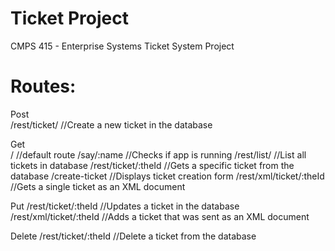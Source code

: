 # Ticket Project
CMPS 415 - Enterprise Systems Ticket System Project

# Routes:
Post <br/>
/rest/ticket/	//Create a new ticket in the database

Get <br/>
/ 		//default route
/say/:name 	//Checks if app is running
/rest/list/ 		//List all tickets in database
/rest/ticket/:theId	//Gets a specific ticket from the database
/create-ticket 	//Displays ticket creation form
/rest/xml/ticket/:theId	//Gets a single ticket as an XML document

Put
/rest/ticket/:theId	//Updates a ticket in the database
/rest/xml/ticket/:theId //Adds a ticket that was sent as an XML document

Delete
/rest/ticket/:theId	//Delete a ticket from the database
